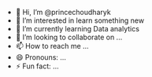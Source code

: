 - 👋 Hi, I’m @princechoudharyk
- 👀 I’m interested in learn something new
- 🌱 I’m currently learning Data analytics
- 💞️ I’m looking to collaborate on ...
- 📫 How to reach me ...
- 😄 Pronouns: ...
- ⚡ Fun fact: ...

<!---
princechoudharyk/princechoudharyk is a ✨ special ✨ repository because its `README.md` (this file) appears on your GitHub profile.
You can click the Preview link to take a look at your changes.
--->
